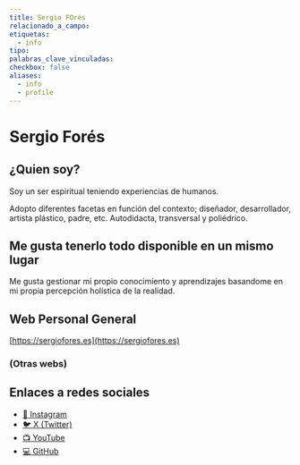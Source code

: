 ```yaml
---
title: Sergio FOrés
relacionado_a_campo: 
etiquetas:
  - info
tipo: 
palabras_clave_vinculadas: 
checkbox: false
aliases:
  - info
  - profile
---
```

# Sergio Forés

## ¿Quien soy?

Soy un ser espiritual teniendo experiencias de humanos.

Adopto diferentes facetas en función del contexto; diseñador, desarrollador, artista plástico, padre, etc. Autodidacta, transversal y poliédrico.
## Me gusta tenerlo todo disponible en un mismo lugar

Me gusta gestionar mi propio conocimiento y aprendizajes basandome en mi propia percepción holística de la realidad.

## Web Personal General

 [https://sergiofores.es](https://sergiofores.es) 
### (Otras webs)


## Enlaces a redes sociales

- [📸 Instagram](https://www.instagram.com/cuenta.01234/) 
- [🐦 X (Twitter)](https://x.com/t0tinspire) 
- [📺 YouTube](https://www.youtube.com/@0-1234) 
- [💻 GitHub](https://github.com/t0t) 